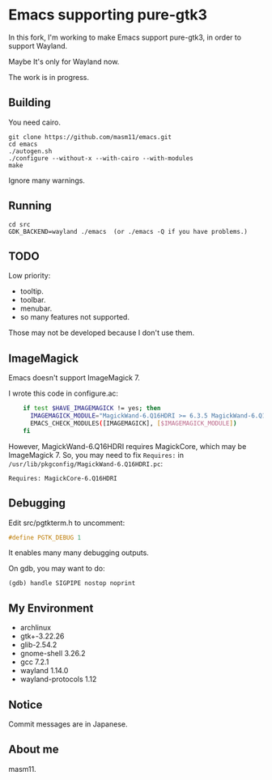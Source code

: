 # Emacs supporting pure-gtk3

In this fork, I'm working to make Emacs support pure-gtk3, in order to support Wayland.

Maybe It's only for Wayland now.

The work is in progress.

## Building

You need cairo.

```
git clone https://github.com/masm11/emacs.git
cd emacs
./autogen.sh
./configure --without-x --with-cairo --with-modules
make
```

Ignore many warnings.

## Running

```
cd src
GDK_BACKEND=wayland ./emacs  (or ./emacs -Q if you have problems.)
```

## TODO

Low priority:
- tooltip.
- toolbar.
- menubar.
- so many features not supported.

Those may not be developed because I don't use them.

## ImageMagick

Emacs doesn't support ImageMagick 7.

I wrote this code in configure.ac:

```sh
    if test $HAVE_IMAGEMAGICK != yes; then
      IMAGEMAGICK_MODULE="MagickWand-6.Q16HDRI >= 6.3.5 MagickWand-6.Q16HDRI != 6.8.2 MagickWand-6.Q16HDRI < 7 MagickCore-6.Q16HDRI >= 6.9.9 MagickCore-6.Q16HDRI < 7"
      EMACS_CHECK_MODULES([IMAGEMAGICK], [$IMAGEMAGICK_MODULE])
    fi
```

However, MagickWand-6.Q16HDRI requires MagickCore, which may be ImageMagick 7.
So, you may need to fix `Requires:` in `/usr/lib/pkgconfig/MagickWand-6.Q16HDRI.pc`:

```
Requires: MagickCore-6.Q16HDRI
```

## Debugging

Edit src/pgtkterm.h to uncomment:

```c
#define PGTK_DEBUG 1
```

It enables many many debugging outputs.

On gdb, you may want to do:

```
(gdb) handle SIGPIPE nostop noprint
```

## My Environment

- archlinux
- gtk+-3.22.26
- glib-2.54.2
- gnome-shell 3.26.2
- gcc 7.2.1
- wayland 1.14.0
- wayland-protocols 1.12

## Notice

Commit messages are in Japanese.

## About me

masm11.
